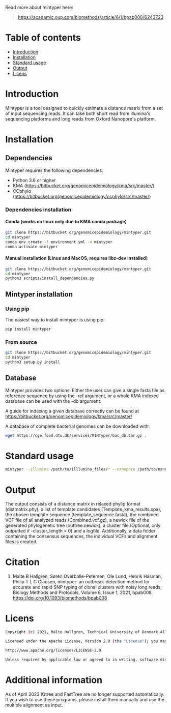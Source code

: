 Read more about mintyper here:
> https://academic.oup.com/biomethods/article/6/1/bpab008/6243723

# Table of contents

* [Introduction](#introduction)
* [Installation](#installation)
* [Standard usage](#standard-options)
* [Output](#output)
* [Licens](#licens)
    
# Introduction
Mintyper is a tool designed to quickly estimate a distance matrix from a set of input sequencing reads. It can take both short read from Illumina's sequencing platforms and long reads from Oxford Nanopore's platform. 

# Installation

## Dependencies

Mintyper requires the following dependencies:

* Python 3.6 or higher
* KMA (https://bitbucket.org/genomicepidemiology/kma/src/master/)
* CCphylo (https://bitbucket.org/genomicepidemiology/ccphylo/src/master/)

### Dependencies installation

#### Conda (works on linux only due to KMA conda package)

```bash
git clone https://bitbucket.org/genomicepidemiology/mintyper.git
cd mintyper
conda env create -f environment.yml -n mintyper
conda activate mintyper
```

#### Manual installation (Linus and MacOS, requires libz-dev installed)

```bash
git clone https://bitbucket.org/genomicepidemiology/mintyper.git
cd mintyper
python3 scripts/install_dependencies.py
```

## Mintyper installation

### Using pip

The easiest way to install mintyper is using pip:

```bash
pip install mintyper
```

### From source

```bash
git clone https://bitbucket.org/genomicepidemiology/mintyper.git
cd mintyper
python3 setup.py install
```

## Database

Mintyper provides two options: Either the user can give a single fasta file as reference sequence by using the -ref argument, or a whole KMA indexed database can be used with the -db argument.

A guide for indexing a given database correctly can be found at https://bitbucket.org/genomicepidemiology/kma/src/master/

A database of complete bacterial genomes can be downloaded with: 
```bash
wget https://cge.food.dtu.dk/services/MINTyper/bac_db.tar.gz .
```

# Standard usage

```bash
mintyper --illumina /path/to/illlumina_files/* --nanopore /path/to/nanopore_files/* --db /path/to/database --output output_folder_name
```

# Output

The output consists of a distance matrix in relaxed phylip format (distmatrix.phy), a list of template candidates (Template_kma_results.spa), the chosen template sequence (template_sequence.fasta), the combined VCF file of all analyzed reads (Combined.vcf.gz), a newick file of the generated phylogenetic tree (outtree.newick), a cluster file (Optional, only outputted if -cluster_length > 0) and a logfile. Additionally, a data folder containing the consensus sequences, the individual VCFs and alignment files is created.

# Citation #
1. Malte B Hallgren, Søren Overballe-Petersen, Ole Lund, Henrik Hasman, Philip T L C Clausen, mintyper: an outbreak-detection method for accurate and rapid SNP typing of clonal clusters with noisy long reads, Biology Methods and Protocols, Volume 6, Issue 1, 2021, bpab008, https://doi.org/10.1093/biomethods/bpab008

# Licens
```bash
Copyright (c) 2021, Malte Hallgren, Technical University of Denmark All rights reserved.

Licensed under the Apache License, Version 2.0 (the "License"); you may not use this file except in compliance with the License. You may obtain a copy of the License at

http://www.apache.org/licenses/LICENSE-2.0

Unless required by applicable law or agreed to in writing, software distributed under the License is distributed on an "AS IS" BASIS, WITHOUT WARRANTIES OR CONDITIONS OF ANY KIND, either express or implied. See the License for the specific language governing permissions and limitations under the License.
```

# Additional information
As of April 2023 IQtree and FastTree are no longer supported automatically. If you wish to use these programs, please install them manually and use the multiple alignment as input.
